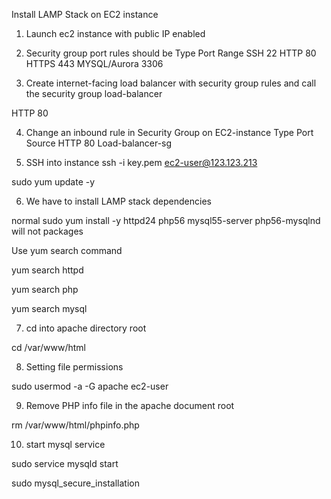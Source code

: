 Install LAMP Stack on EC2 instance

1. Launch ec2 instance with public IP enabled

2. Security group port rules should be
Type            Port Range
SSH             22
HTTP            80
HTTPS           443
MYSQL/Aurora    3306

3. Create internet-facing load balancer with security group rules and call the security group load-balancer

HTTP        80

4. Change an inbound rule in Security Group on EC2-instance
Type        Port    Source
HTTP        80      Load-balancer-sg


5. SSH into instance ssh -i key.pem ec2-user@123.123.213

sudo yum update -y

6. We have to install LAMP stack dependencies

normal sudo yum install -y  httpd24 php56 mysql55-server php56-mysqlnd will not packages

Use yum search command

yum search httpd 

yum search php

yum search mysql


7. cd into apache directory root

cd /var/www/html

8. Setting file permissions

sudo usermod -a -G apache ec2-user

9. Remove PHP info file in the apache document root

rm /var/www/html/phpinfo.php

10. start mysql service

sudo service mysqld start

sudo mysql_secure_installation
